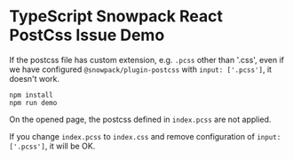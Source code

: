 TypeScript Snowpack React PostCss Issue Demo
=================================

If the postcss file has custom extension, e.g. `.pcss` other than '.css', even if we have configured 
`@snowpack/plugin-postcss` with `input: ['.pcss']`, it doesn't work.

```
npm install
npm run demo
```

On the opened page, the postcss defined in `index.pcss` are not applied.

If you change `index.pcss` to `index.css` and remove configuration of `input: ['.pcss']`, it will be OK. 
